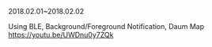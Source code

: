 2018.02.01~2018.02.02

Using BLE, Background/Foreground Notification, Daum Map
https://youtu.be/UWDnu0y7ZQk
